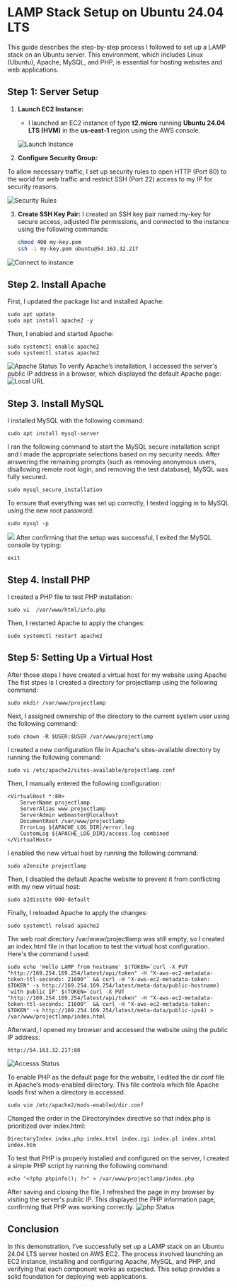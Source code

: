 # LAMP Stack Setup on Ubuntu 24.04 LTS

This guide describes the step-by-step process I followed to set up a LAMP stack on an Ubuntu server. This environment, which includes Linux (Ubuntu), Apache, MySQL, and PHP, is essential for hosting websites and web applications.

## Step 1: Server Setup

1. **Launch EC2 Instance:**
   - I launched an EC2 instance of type **t2.micro** running **Ubuntu 24.04 LTS (HVM)** in the **us-east-1** region using the AWS console.

   ![Launch Instance](./images/ec2_instance.png)

2. **Configure Security Group:**
 
To allow necessary traffic, I set up security rules to open HTTP (Port 80) to the world for web traffic and restrict SSH (Port 22) access to my IP for security reasons.

   ![Security Rules](./images/security-rule.png)

3. **Create SSH Key Pair:**
   I created an SSH key pair named my-key for secure access, adjusted file permissions, and connected to the instance using the following commands:
     ```bash
     chmod 400 my-key.pem
     ssh -i my-key.pem ubuntu@54.163.32.217 
     ```
 ![Connect to instance](./images/connect-to-instance.png)
  
##  Step 2. Install Apache 
First, I updated the package list and installed Apache:
```
sudo apt update
sudo apt install apache2 -y
```
Then, I enabled and started Apache:
```
sudo systemctl enable apache2
sudo systemctl status apache2
```
![Apache Status](./images/apache-status.png)
To verify Apache’s installation, I accessed the server's public IP address in a browser, which displayed the default Apache page:
![Local URL](./images/default-page-curl.png)

##  Step 3. Install MySQL
I installed MySQL with the following command:
```
sudo apt install mysql-server
```
I ran the following command to start the MySQL secure installation script and I made the appropriate selections based on my security needs. After answering the remaining prompts (such as removing anonymous users, disallowing remote root login, and removing the test database), MySQL was fully secured.
```
sudo mysql_secure_installation
```
To ensure that everything was set up correctly, I tested logging in to MySQL using the new root password:
```
sudo mysql -p
```
![](./images/access-mysql-with-pass.png)
After confirming that the setup was successful, I exited the MySQL console by typing:
```
exit
```
## Step 4. Install PHP

I created a PHP file to test PHP installation:
```
sudo vi  /var/www/html/info.php
```
Then, I restarted Apache to apply the changes:
```
sudo systemctl restart apache2
```
## Step 5: Setting Up a Virtual Host
After those steps I have created a virtual host for my website using Apache
The fist stpes is I created a directory for projectlamp using the following command:
```
sudo mkdir /var/www/projectlamp
```
Next, I assigned ownership of the directory to the current system user using the following command:
```
sudo chown -R $USER:$USER /var/www/projectlamp
```
I created a new configuration file in Apache's sites-available directory by running the following command:
```
sudo vi /etc/apache2/sites-available/projectlamp.conf
```
Then, I manually entered the following configuration:
```
<VirtualHost *:80>
    ServerName projectlamp
    ServerAlias www.projectlamp
    ServerAdmin webmaster@localhost
    DocumentRoot /var/www/projectlamp
    ErrorLog ${APACHE_LOG_DIR}/error.log
    CustomLog ${APACHE_LOG_DIR}/access.log combined
</VirtualHost>
```
I enabled the new virtual host by running the following command:
```
sudo a2ensite projectlamp
```
Then, I disabled the default Apache website to prevent it from conflicting with my new virtual host:
```
sudo a2dissite 000-default
```
Finally, I reloaded Apache to apply the changes:
```
sudo systemctl reload apache2
```
The web root directory /var/www/projectlamp was still empty, so I created an index.html file in that location to test the virtual host configuration. Here's the command I used:
```
sudo echo 'Hello LAMP from hostname' $(TOKEN=`curl -X PUT "http://169.254.169.254/latest/api/token" -H "X-aws-ec2-metadata-token-ttl-seconds: 21600"` && curl -H "X-aws-ec2-metadata-token: $TOKEN" -s http://169.254.169.254/latest/meta-data/public-hostname) 'with public IP' $(TOKEN=`curl -X PUT "http://169.254.169.254/latest/api/token" -H "X-aws-ec2-metadata-token-ttl-seconds: 21600"` && curl -H "X-aws-ec2-metadata-token: $TOKEN" -s http://169.254.169.254/latest/meta-data/public-ipv4) > /var/www/projectlamp/index.html
```
Afterward, I opened my browser and accessed the website using the public IP address:
```
http://54.163.32.217:80
```
![Accesss  Status](./images/web_status.png)

To enable PHP as the default page for the website, I edited the dir.conf file in Apache’s mods-enabled directory. This file controls which file Apache loads first when a directory is accessed.
```
sudo vim /etc/apache2/mods-enabled/dir.conf
```
Changed the order in the DirectoryIndex directive so that index.php is prioritized over index.html:
```
DirectoryIndex index.php index.html index.cgi index.pl index.xhtml index.htm
```
To test that PHP is properly installed and configured on the server, I created a simple PHP script by running the following command:
```
echo "<?php phpinfo(); ?>" > /var/www/projectlamp/index.php
```
After saving and closing the file, I refreshed the page in my browser by visiting the server's public IP. This displayed the PHP information page, confirming that PHP was working correctly.
![php  Status](./images/php_status.png)
## Conclusion
In this demonstration, I’ve successfully set up a LAMP stack on an Ubuntu 24.04 LTS server hosted on AWS EC2. The process involved launching an EC2 instance, installing and configuring Apache, MySQL, and PHP, and verifying that each component works as expected. This setup provides a solid foundation for deploying web applications.